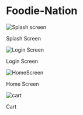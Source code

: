 # Foodie-Nation

![Splash screen](https://github.com/ShubhenduSrivastava/Foodie-Nation/assets/71115938/0d4e7848-bd3c-4fd3-847a-a8d3ef8d8d51)

Splash Screen



![Login Screen](https://github.com/ShubhenduSrivastava/Foodie-Nation/assets/71115938/a85d7655-5698-4dd2-bb11-f2a5af561c24)

Login Screen




![HomeScreen](https://github.com/ShubhenduSrivastava/Foodie-Nation/assets/71115938/a3b749a2-02eb-4218-8c7b-33e3fa4fe133)

Home Screen




![cart](https://github.com/ShubhenduSrivastava/Foodie-Nation/assets/71115938/1eeb0017-f4df-4127-bfe2-6fbad2c72a41)

Cart
